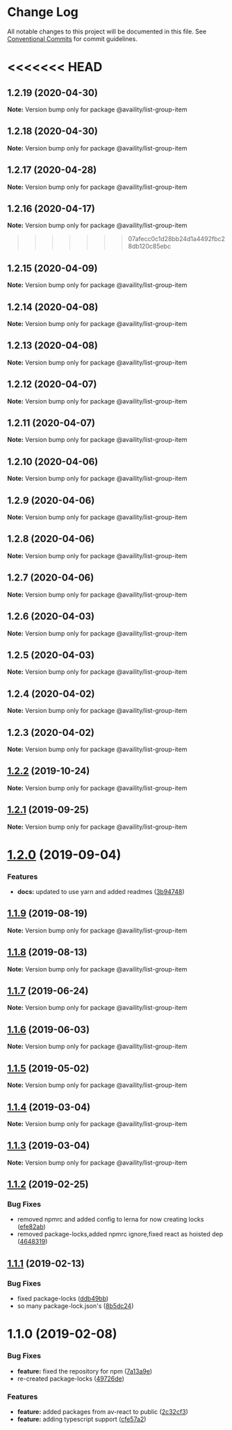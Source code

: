# Change Log

All notable changes to this project will be documented in this file.
See [Conventional Commits](https://conventionalcommits.org) for commit guidelines.

<<<<<<< HEAD
=======
## 1.2.19 (2020-04-30)

**Note:** Version bump only for package @availity/list-group-item





## 1.2.18 (2020-04-30)

**Note:** Version bump only for package @availity/list-group-item





## 1.2.17 (2020-04-28)

**Note:** Version bump only for package @availity/list-group-item





## 1.2.16 (2020-04-17)

**Note:** Version bump only for package @availity/list-group-item





>>>>>>> 07afecc0c1d28bb24d1a4492fbc28db120c85ebc
## 1.2.15 (2020-04-09)

**Note:** Version bump only for package @availity/list-group-item





## 1.2.14 (2020-04-08)

**Note:** Version bump only for package @availity/list-group-item





## 1.2.13 (2020-04-08)

**Note:** Version bump only for package @availity/list-group-item





## 1.2.12 (2020-04-07)

**Note:** Version bump only for package @availity/list-group-item





## 1.2.11 (2020-04-07)

**Note:** Version bump only for package @availity/list-group-item





## 1.2.10 (2020-04-06)

**Note:** Version bump only for package @availity/list-group-item





## 1.2.9 (2020-04-06)

**Note:** Version bump only for package @availity/list-group-item





## 1.2.8 (2020-04-06)

**Note:** Version bump only for package @availity/list-group-item





## 1.2.7 (2020-04-06)

**Note:** Version bump only for package @availity/list-group-item





## 1.2.6 (2020-04-03)

**Note:** Version bump only for package @availity/list-group-item





## 1.2.5 (2020-04-03)

**Note:** Version bump only for package @availity/list-group-item





## 1.2.4 (2020-04-02)

**Note:** Version bump only for package @availity/list-group-item





## 1.2.3 (2020-04-02)

**Note:** Version bump only for package @availity/list-group-item





## [1.2.2](https://github.com/Availity/availity-react/compare/@availity/list-group-item@1.2.1...@availity/list-group-item@1.2.2) (2019-10-24)

**Note:** Version bump only for package @availity/list-group-item





## [1.2.1](https://github.com/Availity/availity-react/compare/@availity/list-group-item@1.2.0...@availity/list-group-item@1.2.1) (2019-09-25)

**Note:** Version bump only for package @availity/list-group-item





# [1.2.0](https://github.com/Availity/availity-react/compare/@availity/list-group-item@1.1.9...@availity/list-group-item@1.2.0) (2019-09-04)


### Features

* **docs:** updated to use yarn and added readmes ([3b94748](https://github.com/Availity/availity-react/commit/3b94748))





## [1.1.9](https://github.com/Availity/availity-react/compare/@availity/list-group-item@1.1.8...@availity/list-group-item@1.1.9) (2019-08-19)

**Note:** Version bump only for package @availity/list-group-item





## [1.1.8](https://github.com/Availity/availity-react/compare/@availity/list-group-item@1.1.7...@availity/list-group-item@1.1.8) (2019-08-13)

**Note:** Version bump only for package @availity/list-group-item





## [1.1.7](https://github.com/Availity/availity-react/compare/@availity/list-group-item@1.1.6...@availity/list-group-item@1.1.7) (2019-06-24)

**Note:** Version bump only for package @availity/list-group-item





## [1.1.6](https://github.com/Availity/availity-react/compare/@availity/list-group-item@1.1.5...@availity/list-group-item@1.1.6) (2019-06-03)

**Note:** Version bump only for package @availity/list-group-item





## [1.1.5](https://github.com/Availity/availity-react/compare/@availity/list-group-item@1.1.4...@availity/list-group-item@1.1.5) (2019-05-02)

**Note:** Version bump only for package @availity/list-group-item





## [1.1.4](https://github.com/Availity/availity-react/compare/@availity/list-group-item@1.1.2...@availity/list-group-item@1.1.4) (2019-03-04)

**Note:** Version bump only for package @availity/list-group-item





## [1.1.3](https://github.com/Availity/availity-react/compare/@availity/list-group-item@1.1.2...@availity/list-group-item@1.1.3) (2019-03-04)

**Note:** Version bump only for package @availity/list-group-item





## [1.1.2](https://github.com/Availity/availity-react/compare/@availity/list-group-item@1.1.1...@availity/list-group-item@1.1.2) (2019-02-25)


### Bug Fixes

* removed npmrc and added config to lerna for now creating locks ([efe82ab](https://github.com/Availity/availity-react/commit/efe82ab))
* removed package-locks,added npmrc ignore,fixed react as hoisted dep ([4648319](https://github.com/Availity/availity-react/commit/4648319))





## [1.1.1](https://github.com/Availity/availity-react/compare/@availity/list-group-item@1.1.0...@availity/list-group-item@1.1.1) (2019-02-13)


### Bug Fixes

* fixed package-locks ([ddb49bb](https://github.com/Availity/availity-react/commit/ddb49bb))
* so many package-lock.json's ([8b5dc24](https://github.com/Availity/availity-react/commit/8b5dc24))





# 1.1.0 (2019-02-08)


### Bug Fixes

* **feature:** fixed the repository for npm ([7a13a9e](https://github.com/Availity/availity-react/commit/7a13a9e))
* re-created package-locks ([49726de](https://github.com/Availity/availity-react/commit/49726de))


### Features

* **feature:** added packages from av-react to public ([2c32cf3](https://github.com/Availity/availity-react/commit/2c32cf3))
* **feature:** adding typescript support ([cfe57a2](https://github.com/Availity/availity-react/commit/cfe57a2))
